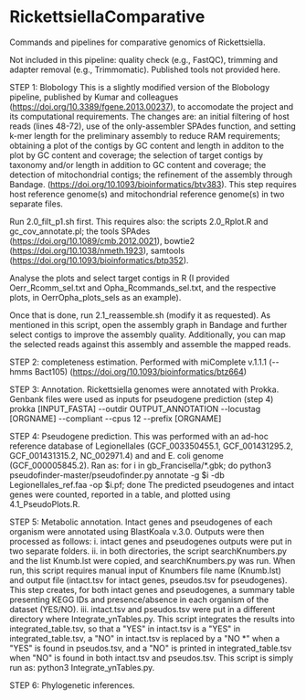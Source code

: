 # RickettsiellaComparative
Commands and pipelines for comparative genomics of Rickettsiella.

Not included in this pipeline: quality check (e.g., FastQC), trimming and adapter removal (e.g., Trimmomatic).
Published tools not provided here.

STEP 1: Blobology
This is a slightly modified version of the Blobology pipeline, published by Kumar and colleagues (https://doi.org/10.3389/fgene.2013.00237), to accomodate the project and its computational requirements.
The changes are: an initial filtering of host reads (lines 48-72), use of the only-assembler SPAdes function, and setting k-mer length for the preliminary assembly to reduce RAM requirements; obtaining a plot of the contigs by GC content and length in additon to the plot by GC content and coverage; the selection of target contigs by taxonomy and/or length in addition to GC content and coverage; the detection of mitochondrial contigs; the refinement of the assembly through Bandage. (https://doi.org/10.1093/bioinformatics/btv383).
This step requires host reference genome(s) and mitochondrial reference genome(s) in two separate files.

Run 2.0_filt_p1.sh first. This requires also: the scripts 2.0_Rplot.R and gc_cov_annotate.pl; the tools SPAdes (https://doi.org/10.1089/cmb.2012.0021), bowtie2 (https://doi.org/10.1038/nmeth.1923), samtools (https://doi.org/10.1093/bioinformatics/btp352).

Analyse the plots and select target contigs in R (I provided Oerr_Rcomm_sel.txt and Opha_Rcommands_sel.txt, and the respective plots, in OerrOpha_plots_sels as an example).

Once that is done, run 2.1_reassemble.sh (modify it as requested). As mentioned in this script, open the assembly graph in Bandage and further select contigs to improve the assembly quality. Additionally, you can map the selected reads against this assembly and assemble the mapped reads.

STEP 2: completeness estimation.
Performed with miComplete v.1.1.1 (--hmms Bact105) (https://doi.org/10.1093/bioinformatics/btz664)

STEP 3: Annotation.
Rickettsiella genomes were annotated with Prokka. Genbank files were used as inputs for pseudogene prediction (step 4)
prokka [INPUT_FASTA] --outdir OUTPUT_ANNOTATION --locustag [ORGNAME] --compliant --cpus 12 --prefix [ORGNAME]

STEP 4: Pseudogene prediction.
This was performed with an ad-hoc reference database of Legionellales (GCF_003350455.1, GCF_001431295.2, GCF_001431315.2, NC_002971.4) and and E. coli genome (GCF_000005845.2). Ran as:
for i in gb_Francisella/*.gbk; do python3 pseudofinder-master/pseudofinder.py annotate -g $i -db Legionellales_ref.faa -op $i.pf; done
The predicted pseudogenes and intact genes were counted, reported in a table, and plotted using 4.1_PseudoPlots.R.

STEP 5: Metabolic annotation.
Intact genes and pseudogenes of each organism were annotated using BlastKoala v.3.0. Outputs were then processed as follows:
i. intact genes and pseudogenes outputs were put in two separate folders.
ii. in both directories, the script searchKnumbers.py and the list Knumb.lst were copied, and searchKnumbers.py was run. When run, this script requires manual input of Knumbers file name (Knumb.lst) and output file (intact.tsv for intact genes, pseudos.tsv for pseudogenes). This step creates, for both intact genes and pseudogenes, a summary table presenting KEGG IDs and presence/absence in each organism of the dataset (YES/NO).
iii. intact.tsv and pseudos.tsv were put in a different directory where Integrate_ynTables.py. This script integrates the results into integrated_table.tsv, so that a "YES" in intact.tsv is a "YES" in integrated_table.tsv, a "NO" in intact.tsv is replaced by a "NO *" when a "YES" is found in pseudos.tsv, and a "NO" is printed in integrated_table.tsv when "NO" is found in both intact.tsv and pseudos.tsv. This script is simply run as: python3 Integrate_ynTables.py.

STEP 6: Phylogenetic inferences.



